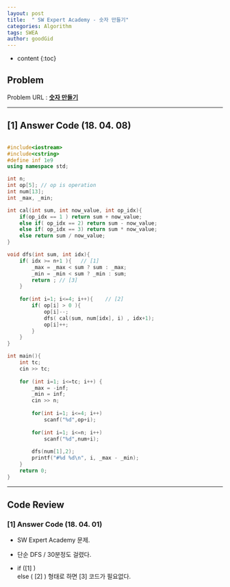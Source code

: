 ```yaml
---
layout: post
title:  " SW Expert Academy - 숫자 만들기"
categories: Algorithm
tags: SWEA
author: goodGid
---
```

* content
{:toc}


## Problem 
Problem URL : **[숫자 만들기](https://www.swexpertacademy.com/main/code/problem/problemSolver.do?contestProbId=AWIeRZV6kBUDFAVH)**

---

## [1] Answer Code (18. 04. 08)



``` cpp

#include<iostream>
#include<cstring>
#define inf 1e9
using namespace std;

int n;
int op[5]; // op is operation
int num[13];
int _max, _min;

int cal(int sum, int now_value, int op_idx){
    if(op_idx == 1 ) return sum + now_value;
    else if( op_idx == 2) return sum - now_value;
    else if( op_idx == 3) return sum * now_value;
    else return sum / now_value;
}

void dfs(int sum, int idx){
    if( idx >= n+1 ){   // [1]
        _max = _max < sum ? sum : _max;
        _min = _min < sum ? _min : sum;
        return ; // [3]
    }
    
    for(int i=1; i<=4; i++){    // [2]
        if( op[i] > 0 ){
            op[i]--;
            dfs( cal(sum, num[idx], i) , idx+1);
            op[i]++;
        }
    }
}

int main(){
    int tc;
    cin >> tc;
    
    for (int i=1; i<=tc; i++) {
        _max = -inf;
        _min = inf;
        cin >> n;
        
        for(int i=1; i<=4; i++)
            scanf("%d",op+i);
        
        for(int i=1; i<=n; i++)
            scanf("%d",num+i);
        
        dfs(num[1],2);
        printf("#%d %d\n", i, _max - _min);
    }
    return 0;
}

```

---

## Code Review

### [1] Answer Code (18. 04. 01)

* SW Expert Academy 문제.

* 단순 DFS / 30분정도 걸렸다.

* if ([1] ) <br> else ( [2] ) 형태로 하면 [3] 코드가 필요없다.


